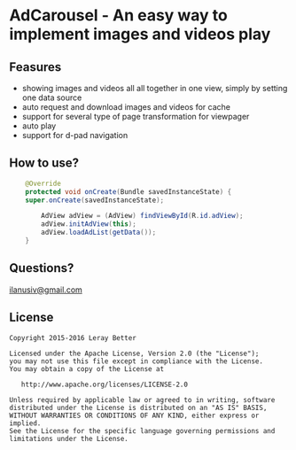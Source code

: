 # AdCarousel - An easy way to implement images and videos play

## Feasures
- showing images and videos all all together in one view, simply by setting one data source
- auto request and download images and videos for cache
- support for several type of page transformation for viewpager
- auto play
- support for d-pad navigation

## How to use?
```java
    @Override
    protected void onCreate(Bundle savedInstanceState) {
    super.onCreate(savedInstanceState);

        AdView adView = (AdView) findViewById(R.id.adView);
        adView.initAdView(this);
        adView.loadAdList(getData());
    }
```

## Questions?
[ilanusiv@gmail.com](mailto:ilanusiv@gmail.com)

## License

    Copyright 2015-2016 Leray Better

    Licensed under the Apache License, Version 2.0 (the "License");
    you may not use this file except in compliance with the License.
    You may obtain a copy of the License at

       http://www.apache.org/licenses/LICENSE-2.0

    Unless required by applicable law or agreed to in writing, software
    distributed under the License is distributed on an "AS IS" BASIS,
    WITHOUT WARRANTIES OR CONDITIONS OF ANY KIND, either express or implied.
    See the License for the specific language governing permissions and
    limitations under the License.
